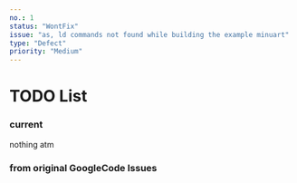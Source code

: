 ```yaml
---
no.: 1
status: "WontFix"
issue: "as, ld commands not found while building the example minuart"
type: "Defect"
priority: "Medium"
---
```


# TODO List

### current

nothing atm

### from original GoogleCode Issues
